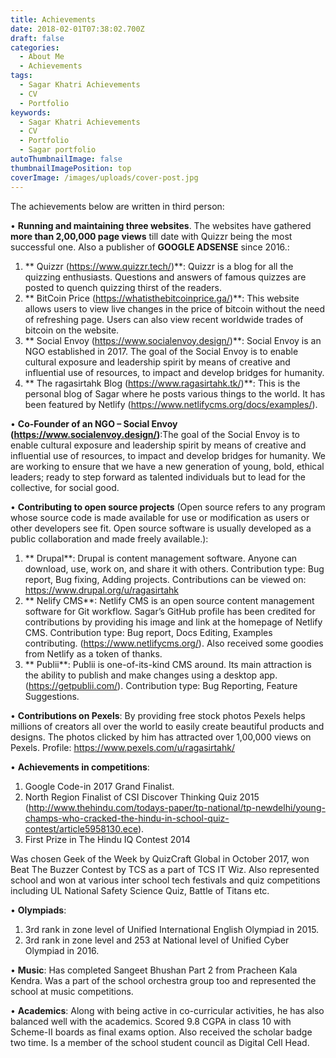 ```yaml
---
title: Achievements
date: 2018-02-01T07:38:02.700Z
draft: false
categories:
  - About Me
  - Achievements
tags:
  - Sagar Khatri Achievements
  - CV
  - Portfolio
keywords:
  - Sagar Khatri Achievements
  - CV
  - Portfolio
  - Sagar portfolio
autoThumbnailImage: false
thumbnailImagePosition: top
coverImage: /images/uploads/cover-post.jpg
---
```

The achievements below are written in third person:

• **Running and maintaining three websites**. The websites have gathered **more than 2,00,000 page views** till date with Quizzr being the most successful one. Also a publisher of **GOOGLE ADSENSE** since 2016.:

1. ** Quizzr (https://www.quizzr.tech/)**: Quizzr is a blog for all the quizzing enthusiasts. Questions and answers of famous quizzes are posted to quench quizzing thirst of the readers.
2. ** BitCoin Price (https://whatisthebitcoinprice.ga/)**: This website allows users to view live changes in the price of bitcoin without the need of refreshing page. Users can also view recent worldwide trades of bitcoin on the website.
3. ** Social Envoy (https://www.socialenvoy.design/)**: Social Envoy is an NGO established in 2017. The goal of the Social Envoy is to enable cultural exposure and leadership spirit by means of creative and influential use of resources, to impact and develop bridges for humanity.
4. ** The ragasirtahk Blog (https://www.ragasirtahk.tk/)**: This is the personal blog of Sagar where he posts various things to the world. It has been featured by Netlify (https://www.netlifycms.org/docs/examples/).

• **Co-Founder of an NGO – Social Envoy (https://www.socialenvoy.design/)**:The goal of the Social Envoy is to enable cultural exposure and leadership spirit by means of creative and influential use of resources, to impact and develop bridges for humanity. We are working to ensure that we have a new generation of young, bold, ethical leaders; ready to step forward as talented individuals but to lead for the collective, for social good.

• **Contributing to open source projects** (Open source refers to any program whose source code is made available for use or modification as users or other developers see fit. Open source software is usually developed as a public collaboration and made freely available.):

1. ** Drupal**:  Drupal is content management software. Anyone can download, use, work on, and share it with others. Contribution type: Bug report, Bug fixing, Adding projects. Contributions can be viewed on: https://www.drupal.org/u/ragasirtahk
2. ** Nelify CMS**: Netlify CMS is an open source content management software for Git workflow. Sagar’s GitHub profile has been credited for contributions by providing his image and  link at the homepage of Netlify CMS. Contribution type: Bug report, Docs Editing, Examples contributing. (https://www.netlifycms.org/). Also received some goodies from Netlify as a token of thanks.
3. ** Publii**: Publii is one-of-its-kind CMS around. Its main attraction is the ability to publish and make changes using a desktop app. (https://getpublii.com/). Contribution type: Bug Reporting, Feature Suggestions.

• **Contributions on Pexels**: By providing free stock photos Pexels helps millions of creators all over the world to easily create beautiful products and designs. The photos clicked by him has attracted over 1,00,000 views on Pexels. Profile: https://www.pexels.com/u/ragasirtahk/

• **Achievements in competitions**:

1. Google Code-in 2017 Grand Finalist.
2. North Region Finalist of CSI Discover Thinking Quiz 2015 (http://www.thehindu.com/todays-paper/tp-national/tp-newdelhi/young-champs-who-cracked-the-hindu-in-school-quiz-contest/article5958130.ece).
3. First Prize in The Hindu IQ Contest 2014 

Was chosen Geek of the Week by QuizCraft Global in October 2017, won Beat The Buzzer Contest by TCS as a part of TCS IT Wiz. Also represented school and won at various inter school tech festivals and quiz competitions including UL National Safety Science Quiz, Battle of Titans etc. 

• **Olympiads**: 

1. 3rd rank in zone level of Unified International English Olympiad in 2015.
2. 3rd rank in zone level and 253 at National level of Unified Cyber Olympiad in 2016.

• **Music**: Has completed Sangeet Bhushan Part 2 from Pracheen Kala Kendra. Was a part of the school orchestra group too and represented the school at music competitions.

• **Academics**: Along with being active in co-curricular activities, he has also balanced well with the academics. Scored 9.8 CGPA in class 10 with Scheme-II boards as final exams option. Also received the scholar badge two time. Is a member of the school student council as Digital Cell Head.
